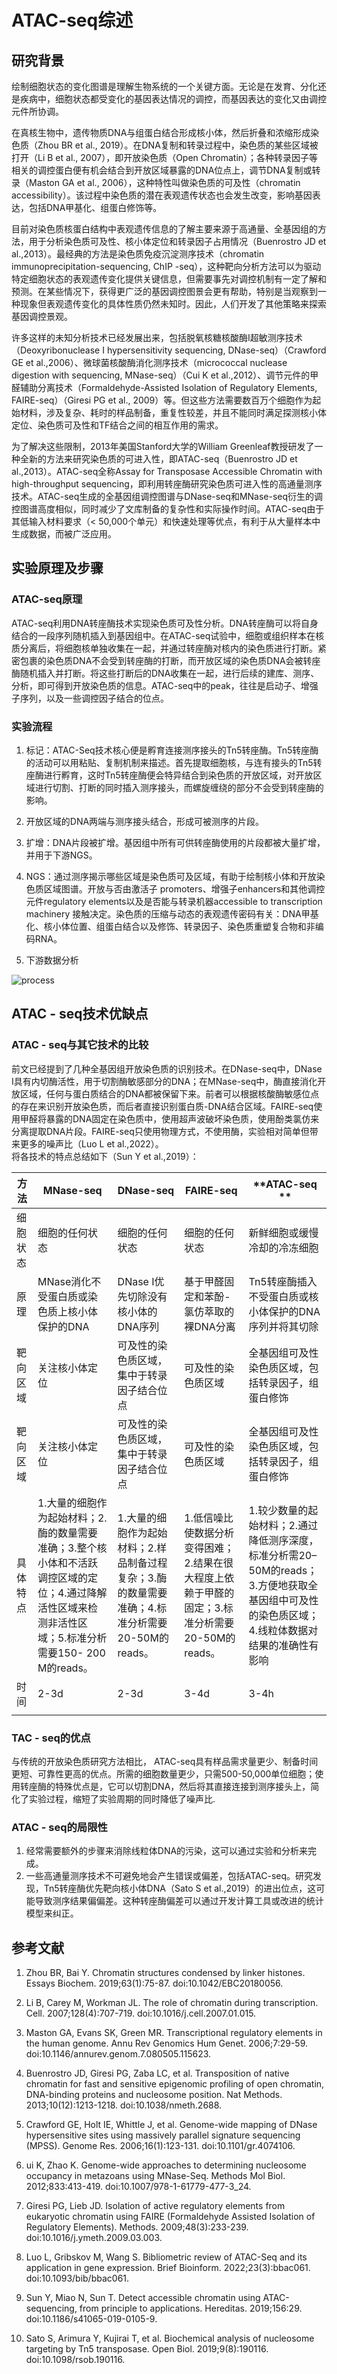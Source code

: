 # ATAC-seq综述

## 研究背景

  绘制细胞状态的变化图谱是理解生物系统的一个关键方面。无论是在发育、分化还是疾病中，细胞状态都受变化的基因表达情况的调控，而基因表达的变化又由调控元件所协调。    

  在真核生物中，遗传物质DNA与组蛋白结合形成核小体，然后折叠和浓缩形成染色质（Zhou BR et al., 2019）。在DNA复制和转录过程中，染色质的某些区域被打开（Li B et al., 2007），即开放染色质（Open Chromatin）；各种转录因子等相关的调控蛋白便有机会结合到开放区域暴露的DNA位点上，调节DNA复制或转录（Maston GA et al., 2006），这种特性叫做染色质的可及性（chromatin accessibility）。该过程中染色质的潜在表观遗传状态也会发生改变，影响基因表达，包括DNA甲基化、组蛋白修饰等。  


  目前对染色质核蛋白结构中表观遗传信息的了解主要来源于高通量、全基因组的方法，用于分析染色质可及性、核小体定位和转录因子占用情况（Buenrostro JD et al.,2013）。最经典的方法是染色质免疫沉淀测序技术（chromatin immunoprecipitation-sequencing,  ChIP -seq），这种靶向分析方法可以为驱动特定细胞状态的表观遗传变化提供关键信息，但需要事先对调控机制有一定了解和预测。在某些情况下，获得更广泛的基因调控图景会更有帮助，特别是当观察到一种现象但表观遗传变化的具体性质仍然未知时。因此，人们开发了其他策略来探索基因调控景观。  


  许多这样的未知分析技术已经发展出来，包括脱氧核糖核酸酶I超敏测序技术（Deoxyribonuclease I hypersensitivity sequencing, DNase-seq）（Crawford GE et al.,2006）、微球菌核酸酶消化测序技术（micrococcal nuclease digestion with sequencing, MNase-seq）（Cui K et al.,2012）、调节元件的甲醛辅助分离技术（Formaldehyde-Assisted Isolation of Regulatory Elements, FAIRE-seq）（Giresi PG et al., 2009）等。但这些方法需要数百万个细胞作为起始材料，涉及复杂、耗时的样品制备，重复性较差，并且不能同时满足探测核小体定位、染色质可及性和TF结合之间的相互作用的需求。  


   为了解决这些限制，2013年美国Stanford大学的William Greenleaf教授研发了一种全新的方法来研究染色质的可进入性，即ATAC-seq（Buenrostro JD et al.,2013）。ATAC-seq全称Assay for Transposase Accessible Chromatin with high-throughput sequencing，即利用转座酶研究染色质可进入性的高通量测序技术。ATAC-seq生成的全基因组调控图谱与DNase-seq和MNase-seq衍生的调控图谱高度相似，同时减少了文库制备的复杂性和实际操作时间。ATAC-seq由于其低输入材料要求（< 50,000个单元）和快速处理等优点，有利于从大量样本中生成数据，而被广泛应用。  


## 实验原理及步骤

### ATAC-seq原理

   ATAC-seq利用DNA转座酶技术实现染色质可及性分析。DNA转座酶可以将自身结合的一段序列随机插入到基因组中。在ATAC-seq试验中，细胞或组织样本在核质分离后，将细胞核单独收集在一起，并通过转座酶对核内的染色质进行打断。紧密包裹的染色质DNA不会受到转座酶的打断，而开放区域的染色质DNA会被转座酶随机插入并打断。将这些打断后的DNA收集在一起，进行后续的建库、测序、分析，即可得到开放染色质的信息。ATAC-seq中的peak，往往是启动子、增强子序列，以及一些调控因子结合的位点。  

### 实验流程

1. 标记：ATAC-Seq技术核心便是孵育连接测序接头的Tn5转座酶。Tn5转座酶的活动可以用粘贴、复制机制来描述。首先提取细胞核，与连有接头的Tn5转座酶进行孵育，这时Tn5转座酶便会特异结合到染色质的开放区域，对开放区域进行切割、打断的同时插入测序接头，而螺旋缠绕的部分不会受到转座酶的影响。  

2. 开放区域的DNA两端与测序接头结合，形成可被测序的片段。  

3. 扩增：DNA片段被扩增。基因组中所有可供转座酶使用的片段都被大量扩增，并用于下游NGS。  

4. NGS：通过测序揭示哪些区域是染色质可及区域，有助于绘制核小体和开放染色质区域图谱。开放与否由激活子 promoters、增强子enhancers和其他调控元件regulatory elements以及是否能与转录机器accessible to transcription machinery 接触决定。染色质的压缩与动态的表观遗传密码有关：DNA甲基化、核小体位置、组蛋白结合以及修饰、转录因子、染色质重塑复合物和非编码RNA。  

5. 下游数据分析   

![process](./pictures/%E5%85%B7%E4%BD%93%E6%AD%A5%E9%AA%A4.png)  


## ATAC - seq技术优缺点  

###  ATAC - seq与其它技术的比较  

前文已经提到了几种全基因组开放染色质的识别技术。在DNase-seq中，DNase I具有内切酶活性，用于切割酶敏感部分的DNA；在MNase-seq中，酶直接消化开放区域，任何与蛋白质结合的DNA都被保留下来。前者可以根据核酸酶敏感位点的存在来识别开放染色质，而后者直接识别蛋白质-DNA结合区域。FAIRE-seq使用甲醛将暴露的DNA固定在染色质中，使用超声波破坏染色质，使用酚类氯仿来分离提取DNA片段。FAIRE-seq只使用物理方式，不使用酶，实验相对简单但带来更多的噪声比（Luo L et al.,2022）。  
将各技术的特点总结如下（Sun Y et al.,2019）：  

| **方法** | **MNase\-seq**             | **DNase\-seq**         | **FAIRE\-seq**         | **ATAC\-seq **                  |
|--------|----------------------------|------------------------|------------------------|---------------------------------|
| 细胞状态   | 细胞的任何状态                    | 细胞的任何状态                | 细胞的任何状态                | 新鲜细胞或缓慢冷却的冷冻细胞                  |
| 原理     | MNase消化不受蛋白质或染色质上核小体保护的DNA | DNase I优先切除没有核小体的DNA序列 | 基于甲醛固定和苯酚\-氯仿萃取的裸DNA分离 | Tn5转座酶插入不受蛋白质或核小体保护的DNA序列并将其切除  |
| 靶向区域   | 关注核小体定位                    | 可及性的染色质区域，集中于转录因子结合位点  | 可及性的染色质区域              | 全基因组可及性染色质区域，包括转录因子，组蛋白修饰       |
| 靶向区域 | 关注核小体定位                                                                              | 可及性的染色质区域，集中于转录因子结合位点                                 | 可及性的染色质区域                                           | 全基因组可及性染色质区域，包括转录因子，组蛋白修饰                                                     |
| 具体特点     | 1.大量的细胞作为起始材料；2.酶的数量需要准确；3.整个核小体和不活跃调控区域的定位；4.通过降解活性区域来检测非活性区域；5.标准分析需要150- 200 M的reads。 | 1.大量的细胞作为起始材料；2.样品制备过程复杂；3.酶的数量需要准确；4.标准分析需要20-50M的reads。 | 1.低信噪比使数据分析变得困难；2.结果在很大程度上依赖于甲醛的固定；3.标准分析需要20-50M的reads。 | 1.较少数量的起始材料；2.通过降低测序深度，标准分析需20–50M的reads；3.方便地获取全基因组中可及性的染色质区域； 4.线粒体数据对结果的准确性有影响  |
| 时间       | 2-3d                                                                                     | 2-3d                                                      | 3-4d                                                     | 3-4h                                                                               |
|          |                                                                                          |                                                           |                                                          |                                                                                    |



### TAC - seq的优点  

与传统的开放染色质研究方法相比， ATAC-seq具有样品需求量更少、制备时间更短、可靠性更高的优点。所需的细胞数量更少，只需500-50,000单位细胞；使用转座酶的特殊优点是，它可以切割DNA，然后将其直接连接到测序接头上，简化了实验过程，缩短了实验周期的同时降低了噪声比.  

### ATAC - seq的局限性  

1.  经常需要额外的步骤来消除线粒体DNA的污染，这可以通过实验和分析来完成。  
2.  一些高通量测序技术不可避免地会产生错误或偏差，包括ATAC-seq。研究发现，Tn5转座酶优先靶向核小体DNA（Sato S et al.,2019）的进出位点，这可能导致测序结果偏偏差。这种转座酶偏差可以通过开发计算工具或改进的统计模型来纠正。  



## 参考文献  

1. Zhou BR, Bai Y. Chromatin structures condensed by linker histones. Essays Biochem. 2019;63(1):75-87. doi:10.1042/EBC20180056.   

2. Li B, Carey M, Workman JL. The role of chromatin during transcription. Cell. 2007;128(4):707-719. doi:10.1016/j.cell.2007.01.015.   

3. Maston GA, Evans SK, Green MR. Transcriptional regulatory elements in the human genome. Annu Rev Genomics Hum Genet. 2006;7:29-59. doi:10.1146/annurev.genom.7.080505.115623.   

4. Buenrostro JD, Giresi PG, Zaba LC, et al. Transposition of native chromatin for fast and sensitive epigenomic profiling of open chromatin, DNA-binding proteins and nucleosome position. Nat Methods. 2013;10(12):1213-1218. doi:10.1038/nmeth.2688.  

5. Crawford GE, Holt IE, Whittle J, et al. Genome-wide mapping of DNase hypersensitive sites using massively parallel signature sequencing (MPSS). Genome Res. 2006;16(1):123-131. doi:10.1101/gr.4074106.  

6. ui K, Zhao K. Genome-wide approaches to determining nucleosome occupancy in metazoans using MNase-Seq. Methods Mol Biol. 2012;833:413-419. doi:10.1007/978-1-61779-477-3_24.  

7. Giresi PG, Lieb JD. Isolation of active regulatory elements from eukaryotic chromatin using FAIRE (Formaldehyde Assisted Isolation of Regulatory Elements). Methods. 2009;48(3):233-239. doi:10.1016/j.ymeth.2009.03.003.  

8. Luo L, Gribskov M, Wang S. Bibliometric review of ATAC-Seq and its application in gene expression. Brief Bioinform. 2022;23(3):bbac061. doi:10.1093/bib/bbac061.  

9. Sun Y, Miao N, Sun T. Detect accessible chromatin using ATAC-sequencing, from principle to applications. Hereditas. 2019;156:29. doi:10.1186/s41065-019-0105-9.  

10. Sato S, Arimura Y, Kujirai T, et al. Biochemical analysis of nucleosome targeting by Tn5 transposase. Open Biol. 2019;9(8):190116. doi:10.1098/rsob.190116.  

